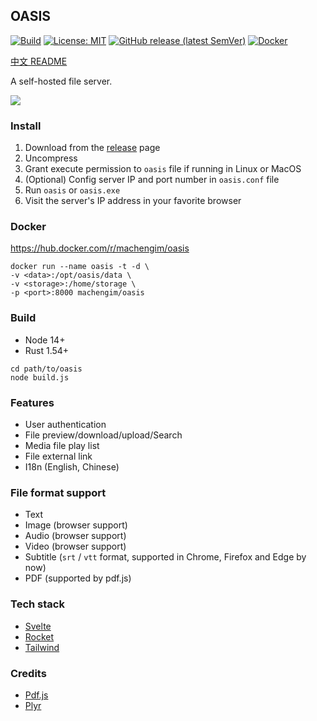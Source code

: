 ## OASIS

[![Build](https://github.com/machengim/oasis/actions/workflows/build_release.yml/badge.svg)](https://github.com/machengim/oasis/actions/workflows/build_release.yml) [![License: MIT](https://img.shields.io/badge/License-MIT-yellow.svg)](https://github.com/machengim/oasis/blob/main/LICENSE-MIT) [![GitHub release (latest SemVer)](https://img.shields.io/github/v/release/machengim/oasis)](https://github.com/machengim/oasis/releases) [![Docker](https://img.shields.io/badge/docker-v0.2.6-orange)](https://hub.docker.com/r/machengim/oasis)

[中文 README](https://github.com/machengim/oasis/blob/main/README_cn.md)

A self-hosted file server.

![](https://github.com/machengim/oasis/blob/main/doc/demo.png?raw=true)

### Install

1. Download from the [release](https://github.com/machengim/oasis/releases) page
2. Uncompress
3. Grant execute permission to `oasis` file if running in Linux or MacOS
4. (Optional) Config server IP and port number in `oasis.conf` file
5. Run `oasis` or `oasis.exe`
6. Visit the server's IP address in your favorite browser

### Docker

https://hub.docker.com/r/machengim/oasis

```
docker run --name oasis -t -d \
-v <data>:/opt/oasis/data \
-v <storage>:/home/storage \
-p <port>:8000 machengim/oasis
```

### Build

- Node 14+
- Rust 1.54+

```
cd path/to/oasis
node build.js
```

### Features

- User authentication
- File preview/download/upload/Search
- Media file play list
- File external link
- I18n (English, Chinese)

### File format support

- Text
- Image (browser support)
- Audio (browser support)
- Video (browser support)
- Subtitle (`srt` / `vtt` format, supported in Chrome, Firefox and Edge by now)
- PDF (supported by pdf.js)

### Tech stack

- [Svelte](https://svelte.dev)
- [Rocket](https://rocket.rs)
- [Tailwind](https://tailwindcss.com)

### Credits

- [Pdf.js](https://mozilla.github.io/pdf.js)
- [Plyr](https://plyr.io)

